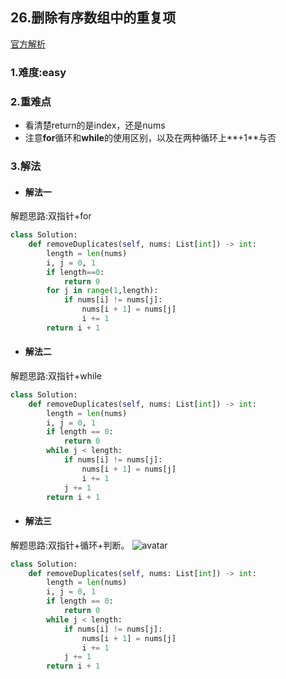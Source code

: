 ## 26.删除有序数组中的重复项

[官方解析](<https://leetcode-cn.com/problems/remove-duplicates-from-sorted-array/>)

### 1.难度:easy

### 2.重难点

* 看清楚return的是index，还是nums
* 注意**for**循环和**while**的使用区别，以及在两种循环上**+1**与否

### 3.解法

* #### 解法一

解题思路:双指针+for

```python
class Solution:
    def removeDuplicates(self, nums: List[int]) -> int:
        length = len(nums)
        i, j = 0, 1
        if length==0:
            return 0
        for j in range(1,length):
            if nums[i] != nums[j]:
                nums[i + 1] = nums[j]
                i += 1
        return i + 1
```

* #### 解法二

解题思路:双指针+while

```python
class Solution:
    def removeDuplicates(self, nums: List[int]) -> int:
        length = len(nums)
        i, j = 0, 1
        if length == 0:
            return 0
        while j < length:
            if nums[i] != nums[j]:
                nums[i + 1] = nums[j]
                i += 1
            j += 1
        return i + 1
```

* #### 解法三

解题思路:双指针+循环+判断。
![avatar](https://pic.leetcode-cn.com/06e80bea0bfa0dadc6891407a237fef245f950cab74d050027ac3beecb65d778-2.png)

```python
class Solution:
    def removeDuplicates(self, nums: List[int]) -> int:
        length = len(nums)
        i, j = 0, 1
        if length == 0:
            return 0
        while j < length:
            if nums[i] != nums[j]:
                nums[i + 1] = nums[j]
                i += 1
            j += 1
        return i + 1
```
